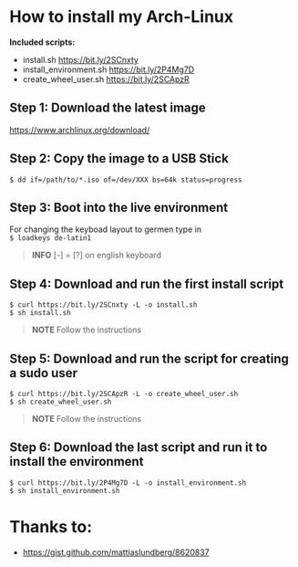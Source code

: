 # How to install my Arch-Linux

**Included scripts:**
- install.sh https://bit.ly/2SCnxty
- install_environment.sh https://bit.ly/2P4Mg7D
- create_wheel_user.sh https://bit.ly/2SCApzR

## Step 1: Download the latest image
https://www.archlinux.org/download/

## Step 2: Copy the image to a USB Stick
`$ dd if=/path/to/*.iso of=/dev/XXX bs=64k status=progress`

## Step 3: Boot into the live environment
For changing the keyboad layout to germen type in<br>
`$ loadkeys de-latin1`

>**INFO**
[-] = [?] on english keyboard

## Step 4: Download and run the first install script
`$ curl https://bit.ly/2SCnxty -L -o install.sh` <br>
`$ sh install.sh`

>**NOTE**
Follow the instructions

## Step 5: Download and run the script for creating a sudo user
`$ curl https://bit.ly/2SCApzR -L -o create_wheel_user.sh` <br>
`$ sh create_wheel_user.sh`

>**NOTE**
Follow the instructions

## Step 6: Download the last script and run it to install the environment
`$ curl https://bit.ly/2P4Mg7D -L -o install_environment.sh` <br>
`$ sh install_environment.sh`

# Thanks to:
 - https://gist.github.com/mattiaslundberg/8620837
